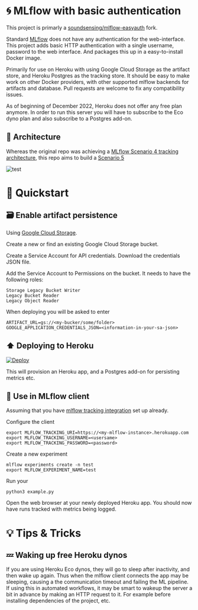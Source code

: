 
# :cyclone:	MLflow with basic authentication

This project is primarly a [soundsensing/mlflow-easyauth](https://github.com/soundsensing/mlflow-easyauth) fork.

Standard [MLflow](https://mlflow.org/) does not have any authentication for the web-interface.
This project adds basic HTTP authentication with a single username, password to the web interface.
And packages this up in a easy-to-install Docker image.

Primarily for use on Heroku with using Google Cloud Storage as the artifact store,
and Heroku Postgres as the tracking store.
It should be easy to make work on other Docker providers,
with other supported mlflow backends for artifacts and database.
Pull requests are welcome to fix any compatibility issues.

As of beginning of December 2022, Heroku does not offer any free plan anymore. In order to run this server you will have to subscribe to the Eco dyno plan and also subscribe to a Postgres add-on. 

## :triangular_ruler: Architecture 

Whereas the original repo was achieving a [MLflow Scenario 4 tracking architecture], this repo aims to build a [Scenario 5]

![test](https://www.mlflow.org/docs/latest/_images/scenario_5.png)

# :rocket: Quickstart

## :card_file_box: Enable artifact persistence

Using [Google Cloud Storage](https://cloud.google.com/storage/).

Create a new or find an existing Google Cloud Storage bucket.

Create a Service Account for API credentials. Download the credentials JSON file.

Add the Service Account to Permissions on the bucket.
It needs to have the following roles:
```
Storage Legacy Bucket Writer
Legacy Bucket Reader
Legacy Object Reader
```

When deploying you will be asked to enter
```
ARTIFACT_URL=gs://<my-bucker/some/folder>
GOOGLE_APPLICATION_CREDENTIALS_JSON=<information-in-your-sa-json>
```

## :arrow_up: Deploying to Heroku

[![Deploy](https://www.herokucdn.com/deploy/button.svg)](https://heroku.com/deploy)

This will provision an Heroku app, and a Postgres add-on for persisting metrics etc.

## :mag_right: Use in MLflow client

Assuming that you have [mlflow tracking integration](https://www.mlflow.org/docs/latest/quickstart.html#using-the-tracking-api) set up already.

Configure the client

```
export MLFLOW_TRACKING_URI=https://<my-mlflow-instance>.herokuapp.com
export MLFLOW_TRACKING_USERNAME=<usersame>
export MLFLOW_TRACKING_PASSWORD=<password>
```

Create a new experiment

```
mlflow experiments create -n test
export MLFLOW_EXPERIMENT_NAME=test
```

Run your

```
python3 example.py
```

Open the web browser at your newly deployed Heroku app.
You should now have runs tracked with metrics being logged.

# :bulb: Tips & Tricks

## :zzz: Waking up free Heroku dynos

If you are using Heroku Eco dynos, they will go to sleep after inactivity,
and then wake up again.
Thus when the mlflow client connects the app may be sleeping,
causing a the communication timeout and failing the ML pipeline.
If using this in automated workflows, it may be smart to wakeup the server
a bit in advance by making an HTTP request to it.
For example before installing dependencies of the project, etc.


[MLflow Scenario 4 tracking architecture]: https://www.mlflow.org/docs/latest/tracking.html#scenario-4-mlflow-with-remote-tracking-server-backend-and-artifact-stores
[Scenario 5]: https://www.mlflow.org/docs/latest/tracking.html#scenario-5-mlflow-tracking-server-enabled-with-proxied-artifact-storage-access